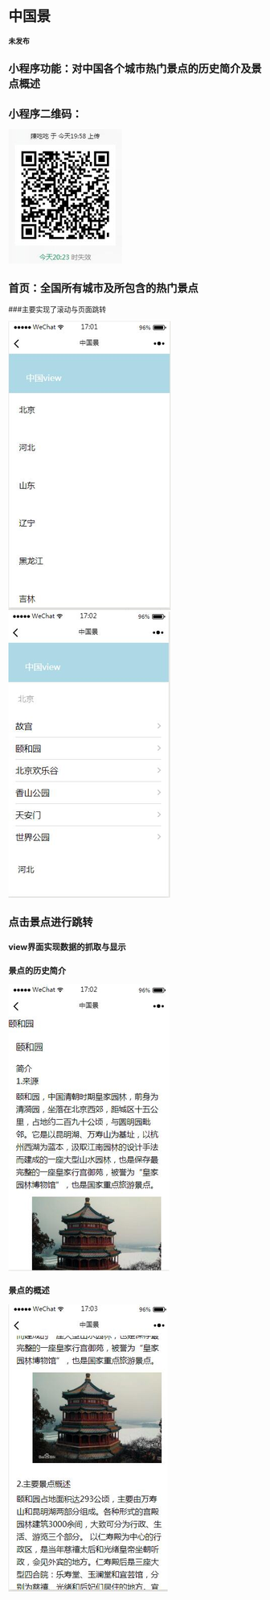 # 中国景 
  
#### 未发布 
## 小程序功能：对中国各个城市热门景点的历史简介及景点概述 
## 小程序二维码： 
  
![](https://github.com/ZHIHAOC/tupian/blob/master/erweima.jpg) 
  
## 首页：全国所有城市及所包含的热门景点
###主要实现了滚动与页面跳转
 
 
![](https://github.com/ZHIHAOC/tupian/blob/master/zhuye.jpg)
![](https://github.com/ZHIHAOC/tupian/blob/master/zhuyejingdian.jpg)


## 点击景点进行跳转
### view界面实现数据的抓取与显示

### 景点的历史简介
  
![](https://github.com/ZHIHAOC/tupian/blob/master/JDLS.jpg) 
 
### 景点的概述
![](https://github.com/ZHIHAOC/tupian/blob/master/jindianGS.jpg) 
